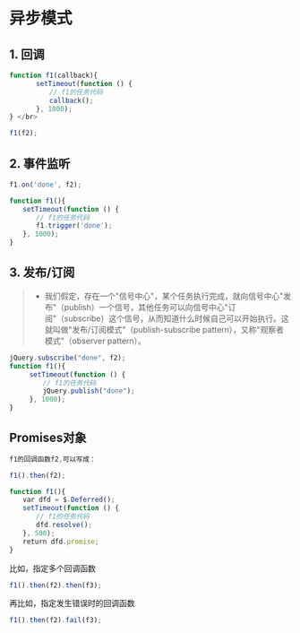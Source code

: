 # 异步模式

## 1. 回调
```javascript
function f1(callback){
　　　　setTimeout(function () { 
　　　　　　// f1的任务代码 
　　　　　　callback(); 
　　　　}, 1000); 
} </br>

f1(f2);
```

## 2. 事件监听
```javascript
f1.on('done', f2);

function f1(){ 
　　setTimeout(function () { 
　　　　// f1的任务代码 
　　　　f1.trigger('done'); 
　　}, 1000); 
}
```
## 3. 发布/订阅
> * 我们假定，存在一个"信号中心"，某个任务执行完成，就向信号中心"发布"（publish）一个信号，其他任务可以向信号中心"订阅"（subscribe）这个信号，从而知道什么时候自己可以开始执行。这就叫做"发布/订阅模式"（publish-subscribe pattern），又称"观察者模式"（observer pattern）。
```javascript
jQuery.subscribe("done", f2);
function f1(){
　　　setTimeout(function () {
　　　　　// f1的任务代码 
　　　　　jQuery.publish("done");
　　　}, 1000);
}
```
## Promises对象
```javascript
f1的回调函数f2,可以写成：

f1().then(f2);

function f1(){
　　var dfd = $.Deferred();
　　setTimeout(function () {
　　　　// f1的任务代码
　　　　dfd.resolve();
　　}, 500);
　　return dfd.promise;
}
```
比如，指定多个回调函数
```javascript
f1().then(f2).then(f3);
```
再比如，指定发生错误时的回调函数

```javascript
f1().then(f2).fail(f3);
```